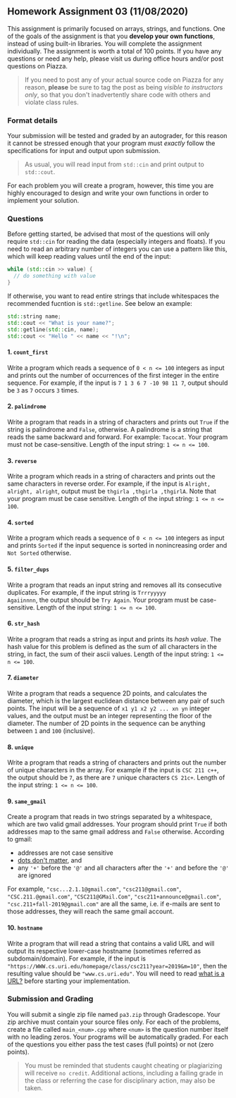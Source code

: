 ## Homework Assignment 03 (11/08/2020)

This assignment is primarily focused on arrays, strings, and functions. One of the goals of the assignment is that you **develop your own functions**, instead of using built-in libraries. You will complete the assignment individually. The assignment is worth a total of 100 points. If you have any questions or need any help, please visit us during office hours and/or post questions on Piazza.

> If you need to post any of your actual source code on Piazza for any reason, **please** be sure to tag the post as being *visible to instructors only*, so that you don't inadvertently share code with others and violate class rules.

### Format details

Your submission will be tested and graded by an autograder, for this reason it cannot be stressed enough that your program must *exactly* follow the specifications for input and output upon submission.

> As usual, you will read input from `std::cin` and print output to `std::cout`.

For each problem you will create a program, however, this time you are highly encouraged to design and write your own functions in order to implement your solution.

### Questions

Before getting started, be advised that most of the questions will only require `std::cin` for reading the data (especially integers and floats).  If you need to read an arbitrary number of integers you can use a pattern like this, which will keep reading values until the end of the input:
```c++
while (std::cin >> value) {
  // do something with value
}
```
If otherwise, you want to read entire strings that include whitespaces the recommended fucntion is `std::getline`.  See below an example:
```c++
std::string name;
std::cout << "What is your name?";
std::getline(std::cin, name);
std::cout << "Hello " << name << "!\n";
```

#### 1. `count_first`
Write a program which reads a sequence of `0 < n <= 100` integers as input and prints out the number of occurrences of the first integer in the entire sequence. For example, if the input is `7 1 3 6 7 -10 98 11 7`, output should be `3` as `7` occurs `3` times.

#### 2. `palindrome`
Write a program that reads in a string of characters and prints out `True` if the string is palindrome and `False`, otherwise. A palindrome is a string that reads the same backward and forward. For example: `Tacocat`.  Your program must not be case-sensitive. Length of the input string: `1 <= n <= 100`.

#### 3. `reverse`
Write a program which reads in a string of characters and prints out the same characters in reverse order. For example, if the input is `Alright, alright, alright`, output must be `thgirla ,thgirla ,thgirlA`.  Note that your program must be case sensitive. Length of the input string: `1 <= n <= 100`.

#### 4. `sorted`
Write a program which reads a sequence of `0 < n <= 100` integers as input and prints `Sorted` if the input sequence is sorted in nonincreasing order and `Not Sorted` otherwise.

#### 5. `filter_dups`
Write a program that reads an input string and removes all its consecutive duplicates. For example, if the input string is `Trrryyyyy             Agaiinnnn`, the output should be `Try Again`.  Your program must be case-sensitive. Length of the input string: `1 <= n <= 100`.

#### 6. `str_hash`
Write a program that reads a string as input and prints its *hash value*. The hash value for this problem is defined as the sum of all characters in the string, in fact, the sum of their ascii values. Length of the input string: `1 <= n <= 100`.

#### 7. `diameter`
Write a program that reads a sequence 2D points, and calculates the diameter, which is the largest euclidean distance between any pair of such points. The input will be a sequence of `x1 y1 x2 y2 ... xn yn` integer values, and the output must be an integer representing the floor of the diameter.  The number of 2D points in the sequence can be anything between `1` and `100` (inclusive).

#### 8. `unique`
Write a program that reads a string of characters and prints out the number of unique characters in the array. For example if the input is `CSC 211 c++`, the output should be `7`, as there are `7` unique characters `CS 21c+`. Length of the input string: `1 <= n <= 100`.

#### 9. `same_gmail`
Create a program that reads in two strings separated by a whitespace, which are two valid gmail addresses.  Your program should print `True` if both addresses map to the same gmail address and `False` otherwise.  According to gmail:

- addresses are not case sensitive
- [dots don't matter](https://support.google.com/mail/answer/7436150?hl=en), and
- any `'+'` before the `'@'` and all characters after the `'+'` and before the `'@'` are ignored

For example, `"csc...2.1.1@gmail.com"`, `"csc211@gmail.com"`, `"CSC.211.@gmail.com"`, `"CSC211@GMail.Com"`, `"csc211+announce@gmail.com"`, `"csc.211+fall-2019@gmail.com"` are all the same, i.e. if e-mails are sent to those addresses, they will reach the same gmail account.

#### 10. `hostname`
Write a program that will read a string that contains a valid URL and will output its respective lower-case hostname (sometimes referred as subdomain/domain). For example, if the input is `"https://WWW.cs.uri.edu/homepage/class/csc211?year=2019&m=10"`, then the resulting value should be `"www.cs.uri.edu"`. You will need to read [what is a URL?](https://developer.mozilla.org/en-US/docs/Learn/Common_questions/What_is_a_URL) before starting your implementation.

### Submission and Grading
You will submit a single zip file named `pa3.zip` through Gradescope. Your zip archive must contain your source files only. For each of the problems, create a file called `main_<num>.cpp` where `<num>` is the question number itself with no leading zeros. Your programs will be automatically graded. For each of the questions you either pass the test cases (full points) or not (zero points).

> You must be reminded that students caught cheating or plagiarizing will receive `no credit`. Additional actions, including a failing grade in the class or referring the case for disciplinary action, may also be taken.
